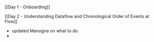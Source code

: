 [[Day 1 - Onboarding]]

[[Day 2 - Understanding Dataflow and Chronological Order of Events at Flow]]
- updated Manogna on what to do
- 